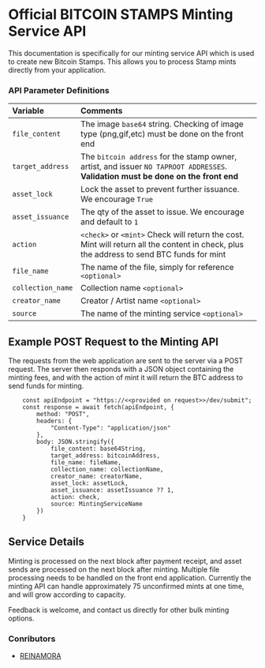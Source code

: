 
# Official BITCOIN STAMPS Minting Service API

This documentation is specifically for our minting service API which is used to create new Bitcoin Stamps. This allows you to process Stamp mints directly from your application. 

### API Parameter Definitions

| Variable                          | Comments                                                               |
| :---                              | :---                                                                   |
| `file_content`                      | The image `base64` string. Checking of image type (png,gif,etc) must be done on the front end |
| `target_address`                    | The `bitcoin address` for the stamp owner, artist, and issuer `NO TAPROOT ADDRESSES`. **Validation must be done on the front end** |
| `asset_lock`                        | Lock the asset to prevent further issuance. We encourage `True` |
| `asset_issuance`                    | The qty of the asset to issue. We encourage and default to `1` |
| `action`                            | `<check>` or `<mint>` Check will return the cost. Mint will return all the content in check, plus the address to send BTC funds for mint |
| `file_name`                         | The name of the file, simply for reference `<optional>` |
| `collection_name`                   | Collection name `<optional>` |
| `creator_name`                      | Creator / Artist name `<optional>` |
| `source`                            | The name of the minting service `<optional>` |


## Example POST Request to the Minting API

The requests from the web application are sent to the server via a POST request. The server then responds with a JSON object containing the minting fees, and with the action of mint it will return the BTC address to send funds for minting.

```JS
    const apiEndpoint = "https://<<provided on request>>/dev/submit";
    const response = await fetch(apiEndpoint, {
        method: "POST",
        headers: {
            "Content-Type": "application/json"
        },
        body: JSON.stringify({
            file_content: base64String,
            target_address: bitcoinAddress,
            file_name: fileName,
            collection_name: collectionName,
            creator_name: creatorName,
            asset_lock: assetLock,
            asset_issuance: assetIssuance ?? 1,
            action: check,
            source: MintingServiceName
        })
    }
```

## Service Details

Minting is processed on the next block after payment receipt, and asset sends are processed on the next block after minting. Multiple file processing needs to be handled on the front end application. Currently the minting API can handle approximately 75 unconfirmed mints at one time, and will grow according to capacity. 

Feedback is welcome, and contact us directly for other bulk minting options. 

### Conributors
- [REINAMORA](https://twitter.com/reinamora_137)
